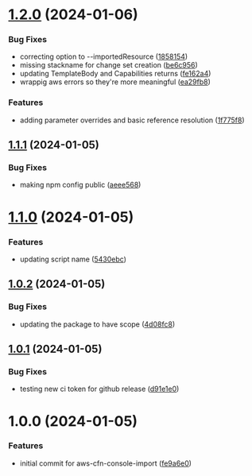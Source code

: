# [1.2.0](https://github.com/HanseltimeIndustries/aws-cfn-console-import/compare/v1.1.1...v1.2.0) (2024-01-06)


### Bug Fixes

* correcting option to --importedResource ([1858154](https://github.com/HanseltimeIndustries/aws-cfn-console-import/commit/1858154e652b9a3ef8d15642bebfbc5896d758f9))
* missing stackname for change set creation ([be6c956](https://github.com/HanseltimeIndustries/aws-cfn-console-import/commit/be6c9568cd59e386f43940f52cd0a0cd04177186))
* updating TemplateBody and Capabilities returns ([fe162a4](https://github.com/HanseltimeIndustries/aws-cfn-console-import/commit/fe162a48a9a5eb26fd7a630972bb352dcd0ac0ce))
* wrappig aws errors so they're more meaningful ([ea29fb8](https://github.com/HanseltimeIndustries/aws-cfn-console-import/commit/ea29fb8bddd4cd2d87295861cb4c78955c80961f))


### Features

* adding parameter overrides and basic reference resolution ([1f775f8](https://github.com/HanseltimeIndustries/aws-cfn-console-import/commit/1f775f8f3959981f69267f95fde8c5c24ee8b205))

## [1.1.1](https://github.com/HanseltimeIndustries/aws-cfn-console-import/compare/v1.1.0...v1.1.1) (2024-01-05)


### Bug Fixes

* making npm config public ([aeee568](https://github.com/HanseltimeIndustries/aws-cfn-console-import/commit/aeee56807e74e914e9e0d05df7cb4471a61841e0))

# [1.1.0](https://github.com/HanseltimeIndustries/aws-console-import/compare/v1.0.2...v1.1.0) (2024-01-05)


### Features

* updating script name ([5430ebc](https://github.com/HanseltimeIndustries/aws-console-import/commit/5430ebcab20d2e173858262eb851ffa36d378bc9))

## [1.0.2](https://github.com/HanseltimeIndustries/aws-console-import/compare/v1.0.1...v1.0.2) (2024-01-05)


### Bug Fixes

* updating the package to have scope ([4d08fc8](https://github.com/HanseltimeIndustries/aws-console-import/commit/4d08fc828f662a79f1db936997cbb4d5f2913133))

## [1.0.1](https://github.com/HanseltimeIndustries/aws-console-import/compare/v1.0.0...v1.0.1) (2024-01-05)


### Bug Fixes

* testing new ci token for github release ([d91e1e0](https://github.com/HanseltimeIndustries/aws-console-import/commit/d91e1e0ef194c3c1f3c955599cad1526ea076f24))

# 1.0.0 (2024-01-05)


### Features

* initial commit for aws-cfn-console-import ([fe9a6e0](https://github.com/HanseltimeIndustries/aws-console-import/commit/fe9a6e0bd4fd3d57a32c46e39fad6d5a500eadb4))
